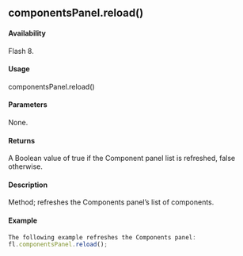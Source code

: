 ## componentsPanel.reload()

#### Availability

Flash 8.

#### Usage

componentsPanel.reload()

#### Parameters

None.

#### Returns

A Boolean value of true if the Component panel list is refreshed, false otherwise.

#### Description

Method; refreshes the Components panel’s list of components.

#### Example

```javascript
The following example refreshes the Components panel:
fl.componentsPanel.reload();

```